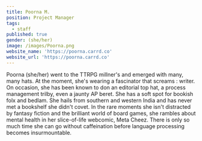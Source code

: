 ```yaml
---
title: Poorna M.
position: Project Manager
tags:
  - staff
published: true
gender: (she/her)
image: /images/Poorna.png
website_name: 'https://poorna.carrd.co'
website_url: 'https://poorna.carrd.co'
---
```


Poorna (she/her) went to the TTRPG millner's and emerged with many, many hats. At the moment, she's wearing a fascinator that screams : writer. On occasion, she has been known to don an editorial top hat, a process management trilby, even a jaunty AP beret. She has a soft spot for bookish folx and bedlam. She hails from southern and western India and has never met a bookshelf she didn't covet. In the rare moments she isn't distracted by fantasy fiction and the brilliant world of board games, she rambles about mental health in her slice-of-life webcomic, Meta Cheez. There is only so much time she can go without caffeination before language processing becomes insurmountable.
